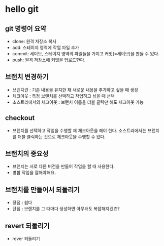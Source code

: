 # hello git

## git 명령어 요약

- clone: 원격 저장소 복사
- add: 스테이지 영역에 작업 파일 추가
- commit: 세이브, 스테이지 영역의 파일들을 가지고 커밋(=세이브)을 만들 수 있다.
- push: 원격 저장소에 커밋을 업로드한다.

## 브랜치 변경하기

- 브랜치란 : 기존 내용을 유지한 채 새로운 내용을 추가하고 싶을 때 생성
- 체크아웃 : 특정 브랜치를 선택하고 작업하고 싶을 때 선택
- 소스트리에서의 체크아웃 : 브랜치 이름을 더블 클릭만 해도 체크아웃 가능

## checkout
- 브랜치를 선택하고 작업을 수행할 때 체크아웃을 해야 한다. 소스트리에서는 브랜치를 더블 클릭하는 것으로 체크아웃을 수행할 수 있다.

## 브랜치의 중요성
- 브랜치는 서로 다른 버전을 만들어 작업을 할 때 사용한다.
- 병합 작업을 잘해야해요.

## 브랜치를 만들어서 되돌리기
- 장점 : 쉽다
- 단점 : 브랜치를 그 때마다 생성하면 아무래도 복잡해지겠죠?

## revert 되돌리기
- rever 되돌리기